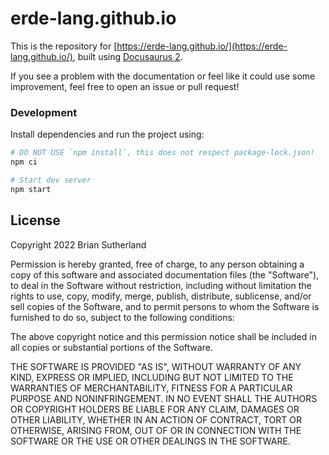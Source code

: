 # erde-lang.github.io

This is the repository for [https://erde-lang.github.io/](https://erde-lang.github.io/),
built using [Docusaurus 2](https://docusaurus.io/).

If you see a problem with the documentation or feel like it could use some 
improvement, feel free to open an issue or pull request!

### Development

Install dependencies and run the project using:

```bash
# DO NOT USE `npm install`, this does not respect package-lock.json!
npm ci

# Start dev server
npm start
```

## License

Copyright 2022 Brian Sutherland

Permission is hereby granted, free of charge, to any person obtaining a copy of
this software and associated documentation files (the "Software"), to deal in
the Software without restriction, including without limitation the rights to
use, copy, modify, merge, publish, distribute, sublicense, and/or sell copies
of the Software, and to permit persons to whom the Software is furnished to do
so, subject to the following conditions:

The above copyright notice and this permission notice shall be included in all
copies or substantial portions of the Software.

THE SOFTWARE IS PROVIDED "AS IS", WITHOUT WARRANTY OF ANY KIND, EXPRESS OR
IMPLIED, INCLUDING BUT NOT LIMITED TO THE WARRANTIES OF MERCHANTABILITY,
FITNESS FOR A PARTICULAR PURPOSE AND NONINFRINGEMENT. IN NO EVENT SHALL THE
AUTHORS OR COPYRIGHT HOLDERS BE LIABLE FOR ANY CLAIM, DAMAGES OR OTHER
LIABILITY, WHETHER IN AN ACTION OF CONTRACT, TORT OR OTHERWISE, ARISING FROM,
OUT OF OR IN CONNECTION WITH THE SOFTWARE OR THE USE OR OTHER DEALINGS IN THE
SOFTWARE.
